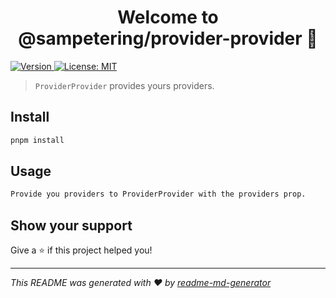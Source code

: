 <h1 align="center">Welcome to @sampetering/provider-provider 👋</h1>
<p>
  <a href="https://www.npmjs.com/package/@sampetering/provider-provider" target="_blank">
    <img alt="Version" src="https://img.shields.io/npm/v/@sampetering/provider-provider.svg">
  </a>
  <a href="#" target="_blank">
    <img alt="License: MIT" src="https://img.shields.io/badge/License-MIT-yellow.svg" />
  </a>
</p>

> `ProviderProvider` provides yours providers.

## Install

```sh
pnpm install
```

## Usage

```sh
Provide you providers to ProviderProvider with the providers prop.
```

## Show your support

Give a ⭐️ if this project helped you!

---

_This README was generated with ❤️ by [readme-md-generator](https://github.com/kefranabg/readme-md-generator)_
